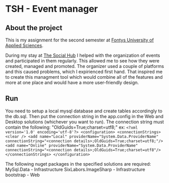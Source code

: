 # TSH - Event manager

## About the project
This is my assignment for the second semester at [Fontys University of Applied Sciences](https://fontys.edu/).

During my stay at [The Social Hub](https://www.thesocialhub.co/) I helped with the organization of events and participated in them regularly.
This allowed me to see how they were created, managed and promoted. The organizer used a couple of platforms and this caused problems, which I expirienced first hand. That inspired me to create this managment tool which would combine all of the features and more at one place and would have a more user-friendly design.

## Run
You need to setup a local mysql database and create tables accordingly to the db.sql. Then put the connection string in the app.config in the Web and Desktop solutions (whichever you want to run). The connection string must contain the following: "OldGuids=True;charset=utf8;"
ex:
`<?xml version='1.0' encoding='utf-8'?>
<configuration>
	<connectionStrings>
		<clear />
		<add name="Local"
		 providerName="System.Data.ProviderName"
		 connectionString="<connection details>;OldGuids=True;charset=utf8;"/>
		<add name="Online"
		providerName="System.Data.ProviderName"
		connectionString="<connection details>;OldGuids=True;charset=utf8"/>
	</connectionStrings>
</configuration>`

The following nuget packages in the specified solutions are required:
MySql.Data - Infrastructure
SixLabors.ImageSharp - Infrastructure
bootstrap - Web
